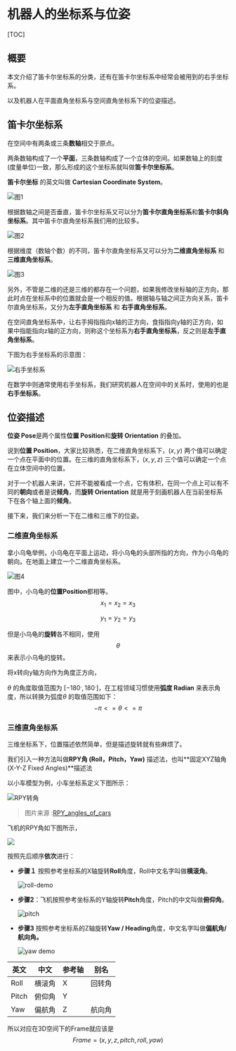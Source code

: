 # 机器人的坐标系与位姿



[TOC]

## 概要

本文介绍了笛卡尔坐标系的分类，还有在笛卡尔坐标系中经常会被用到的右手坐标系。

以及机器人在平面直角坐标系与空间直角坐标系下的位姿描述。 



## 笛卡尔坐标系

在空间中有两条或三条**数轴**相交于原点。

两条数轴构成了一个**平面**，三条数轴构成了一个立体的空间。如果数轴上的刻度(度量单位)一致，那么形成的这个坐标系就叫做**笛卡尔坐标系**。

**笛卡尔坐标** 的英文叫做 **Cartesian Coordinate System**。

![图1](./image/图1.png)



根据数轴之间是否垂直，笛卡尔坐标系又可以分为**笛卡尔直角坐标系**和**笛卡尔斜角坐标系**。其中笛卡尔直角坐标系我们用的比较多。

![图2](./image/图2.png)



根据维度（数轴个数）的不同，笛卡尔直角坐标系又可以分为**二维直角坐标系** 和 **三维直角坐标系**。

![图3](./image/图3.png)



另外，不管是二维的还是三维的都存在一个问题，如果我修改坐标轴的正方向，那此时点在坐标系中的位置就会是一个相反的值。根据轴与轴之间正方向关系，笛卡尔直角坐标系，又分为**左手直角坐标系** 和 **右手直角坐标系**。

在空间直角坐标系中，让右手拇指指向x轴的正方向，食指指向y轴的正方向，如果中指能指向z轴的正方向，则称这个坐标系为**右手直角坐标系**，反之则是**左手直角坐标系**。

下图为右手坐标系的示意图：

![右手坐标系](./image/youshou-axes.jpg)

在数学中则通常使用右手坐标系，我们研究机器人在空间中的关系时，使用的也是**右手坐标系**。



## 位姿描述

**位姿 Pose**是两个属性**位置 Position**和**旋转 Orientation** 的叠加。

说到**位置 Position**，大家比较熟悉，在二维直角坐标系下，$(x, y)$ 两个值可以确定一个点在平面中的位置。在三维的直角坐标系下，$(x, y, z)$ 三个值可以确定一个点在立体空间中的位置。

对于一个机器人来讲，它并不能被看成一个点，它有体积，在同一个点上可以有不同的**朝向**或者是说**倾角**，而**旋转 Orientation** 就是用于刻画机器人在当前坐标系下在各个轴上面的**倾角**。



接下来，我们来分析一下在二维和三维下的位姿。



### 二维直角坐标系

拿小乌龟举例，小乌龟在平面上运动，将小乌龟的头部所指的方向，作为小乌龟的朝向。在地面上建立一个二维直角坐标系。

![图4](./image/图4.png)



图中，小乌龟的**位置Position**都相等。
$$
x_1 = x_2 = x_3
$$

$$
y_1 = y_2 = y_3
$$

但是小乌龟的**旋转**各不相同，使用
$$
\theta
$$
来表示小乌龟的旋转。



将x转向y轴方向作为角度正方向，

$\theta$ 的角度取值范围为 $[-180^., 180^.]$，在工程领域习惯使用**弧度 Radian** 来表示角度，所以转换为弧度$\theta$ 的取值范围如下：
$$
-\pi<= \theta <= \pi
$$




### 三维直角坐标系

三维坐标系下，位置描述依然简单，但是描述旋转就有些麻烦了。

我们引入一种方法叫做**RPY角 (Roll，Pitch，Yaw)** 描述法，也叫**固定XYZ轴角 (X-Y-Z Fixed Angles)**描述法

以小车模型为例，小车坐标系定义下图所示：



![RPY转角](./image/RPY_angles_of_cars.png)

> 图片来源 :[RPY_angles_of_cars](https://commons.wikimedia.org/wiki/File:RPY_angles_of_cars.png)



飞机的RPY角如下图所示，

![](./image/Figura-3-Angulos-de-orientacao-RPY-roll-pitch-yaw-FONTE-18.png)



按照先后顺序**依次**进行：

* **步骤１** 按照参考坐标系的X轴旋转**Roll**角度，Roll中文名字叫做**横滚角**。

  ![roll-demo](./image/roll-demo.gif)

* **步骤2**：飞机按照参考坐标系的Y轴旋转**Pitch**角度，Pitch的中文叫做**俯仰角**。

  ![pitch](./image/pitch-demo.gif)
  
  
  
* **步骤3** 按照参考坐标系的Z轴旋转**Yaw / Heading**角度，中文名字叫做**偏航角/航向角。**

  ![yaw demo](./image/yaw-demo.gif)

| 英文  | 中文   | 参考轴 | 别名   |
| ----- | ------ | ------ | ------ |
| Roll  | 横滚角 | X      | 回转角 |
| Pitch | 俯仰角 | Y      |        |
| Yaw   | 偏航角 | Z      | 航向角 |



所以对应在3D空间下的Frame就应该是
$$
Frame = (x, y, z, pitch, roll, yaw)
$$


